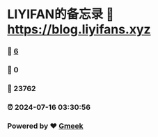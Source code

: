 # LIYIFAN的备忘录 :link: https://blog.liyifans.xyz 
### :page_facing_up: [6](https://blog.liyifans.xyz/tag.html) 
### :speech_balloon: 0 
### :hibiscus: 23762 
### :alarm_clock: 2024-07-16 03:30:56 
### Powered by :heart: [Gmeek](https://github.com/Meekdai/Gmeek)
